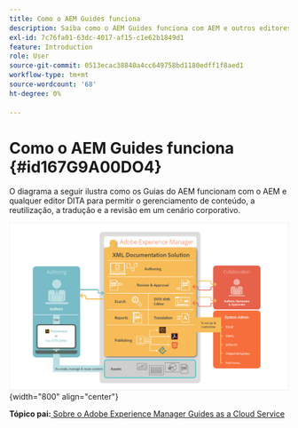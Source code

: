 ```yaml
---
title: Como o AEM Guides funciona
description: Saiba como o AEM Guides funciona com AEM e outros editores do DITA para potencializar o gerenciamento de conteúdo, a reutilização, a tradução e a revisão em um cenário corporativo.
exl-id: 7c76fa01-63dc-4017-af15-c1e62b1849d1
feature: Introduction
role: User
source-git-commit: 0513ecac38840a4cc649758bd1180edff1f8aed1
workflow-type: tm+mt
source-wordcount: '68'
ht-degree: 0%

---
```


# Como o AEM Guides funciona {#id167G9A00DO4}

O diagrama a seguir ilustra como os Guias do AEM funcionam com o AEM e qualquer editor DITA para permitir o gerenciamento de conteúdo, a reutilização, a tradução e a revisão em um cenário corporativo.

![](images/xml-add-on-how-it-works.png){width="800" align="center"}


**Tópico pai:**[ Sobre o Adobe Experience Manager Guides as a Cloud Service](intro.md)
